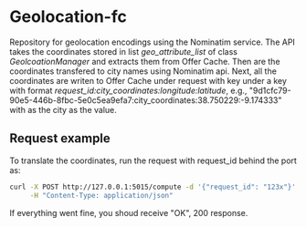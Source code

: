 # Geolocation-fc
Repository for geolocation encodings using the Nominatim service.
The API takes the coordinates stored in list _geo_attribute_list_ of class
_GeolcoationManager_ and extracts them from Offer Cache. 
Then are the coordinates transfered to city names using Nominatim api.
Next, all the coordinates are writen to Offer Cache under request with key under a key with format _request_id:city_coordinates:longitude:latitude_,
e.g., "9d1cfc79-90e5-446b-8fbc-5e0c5ea9efa7:city_coordinates:38.750229:-9.174333"
 with as the city as the value.

## Request example
To translate the coordinates, run the request with request_id behind the port as:
```bash
curl -X POST http://127.0.0.1:5015/compute -d '{"request_id": "123x"}' \
     -H "Content-Type: application/json"
```
If everything went fine, you shoud receive "OK", 200 response.